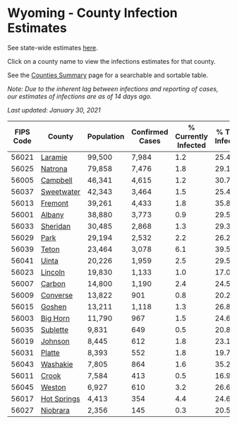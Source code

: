 # Wyoming - County Infection Estimates

See state-wide estimates [here](/infections/us-wy).

Click on a county name to view the infections estimates for that county.

See the [Counties Summary](/infections/summary-counties) page for a searchable and sortable table.

*Note: Due to the inherent lag between infections and reporting of cases, our estimates of infections are as of 14 days ago.*

*Last updated: January 30, 2021*

|   FIPS Code |                     County |   Population |   Confirmed Cases |   % Currently Infected |   % Total Infected |
|-------------|----------------------------|--------------|-------------------|------------------------|--------------------|
|       56021 |         [Laramie](laramie) |       99,500 |             7,984 |                    1.2 |               25.4 |
|       56025 |         [Natrona](natrona) |       79,858 |             7,476 |                    1.8 |               29.1 |
|       56005 |       [Campbell](campbell) |       46,341 |             4,615 |                    1.2 |               30.7 |
|       56037 |   [Sweetwater](sweetwater) |       42,343 |             3,464 |                    1.5 |               25.4 |
|       56013 |         [Fremont](fremont) |       39,261 |             4,433 |                    1.8 |               35.8 |
|       56001 |           [Albany](albany) |       38,880 |             3,773 |                    0.9 |               29.5 |
|       56033 |       [Sheridan](sheridan) |       30,485 |             2,868 |                    1.3 |               29.3 |
|       56029 |               [Park](park) |       29,194 |             2,532 |                    2.2 |               26.2 |
|       56039 |             [Teton](teton) |       23,464 |             3,078 |                    6.1 |               39.5 |
|       56041 |             [Uinta](uinta) |       20,226 |             1,959 |                    2.5 |               29.5 |
|       56023 |         [Lincoln](lincoln) |       19,830 |             1,133 |                    1.0 |               17.0 |
|       56007 |           [Carbon](carbon) |       14,800 |             1,190 |                    2.4 |               24.5 |
|       56009 |       [Converse](converse) |       13,822 |               901 |                    0.8 |               20.2 |
|       56015 |           [Goshen](goshen) |       13,211 |             1,118 |                    1.3 |               26.8 |
|       56003 |       [Big Horn](big-horn) |       11,790 |               967 |                    1.5 |               24.6 |
|       56035 |       [Sublette](sublette) |        9,831 |               649 |                    0.5 |               20.8 |
|       56019 |         [Johnson](johnson) |        8,445 |               612 |                    1.8 |               23.1 |
|       56031 |           [Platte](platte) |        8,393 |               552 |                    1.8 |               19.7 |
|       56043 |       [Washakie](washakie) |        7,805 |               864 |                    1.6 |               35.2 |
|       56011 |             [Crook](crook) |        7,584 |               413 |                    0.5 |               16.9 |
|       56045 |           [Weston](weston) |        6,927 |               610 |                    3.2 |               26.6 |
|       56017 | [Hot Springs](hot-springs) |        4,413 |               354 |                    4.4 |               24.6 |
|       56027 |       [Niobrara](niobrara) |        2,356 |               145 |                    0.3 |               20.5 |